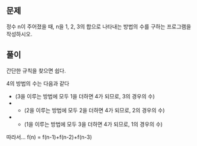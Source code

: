 ## 문제
정수 n이 주어졌을 때, n을 1, 2, 3의 합으로 나타내는 방법의 수를 구하는 프로그램을 작성하시오.

## 풀이
간단한 규칙을 찾으면 쉽다.

4의 방법의 수는 다음과 같다

* (3을 이루는 방법에 모두 1을 더하면 4가 되므로, 3의 경우의 수)
* + (2을 이루는 방법에 모두 2을 더하면 4가 되므로, 2의 경우의 수) 
* + (1을 이루는 방법에 모두 3을 더하면 4가 되므로, 1의 경우의 수) 

따라서... f(n) = f(n-1)+f(n-2)+f(n-3)